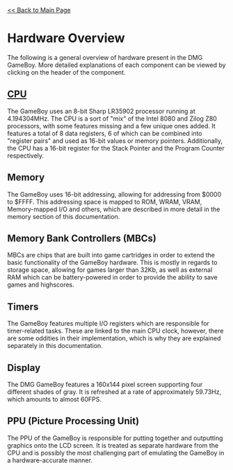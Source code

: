 [<< Back to Main Page](../)

# Hardware Overview

The following is a general overview of hardware present in the DMG GameBoy. More detailed explanations of each component can be viewed by clicking on the header of the component.

## [CPU](../cpu)

The GameBoy uses an 8-bit Sharp LR35902 processor running at 4.194304MHz. The CPU is a sort of "mix" of the Intel 8080 and Zilog Z80 processors, with some features missing and a few unique ones added. It features a total of 8 data registers, 6 of which can be combined into "register pairs" and used as 16-bit values or memory pointers. Additionally, the CPU has a 16-bit register for the Stack Pointer and the Program Counter respectively.

## Memory

The GameBoy uses 16-bit addressing, allowing for addressing from $0000 to $FFFF. This addressing space is mapped to ROM, WRAM, VRAM, Memory-mapped I/O and others, which are described in more detail in the memory section of this documentation.

## Memory Bank Controllers (MBCs)

MBCs are chips that are built into game cartridges in order to extend the basic functionality of the GameBoy hardware. This is mostly in regards to storage space, allowing for games larger than 32Kb, as well as external RAM which can be battery-powered in order to provide the ability to save games and highscores.

## Timers

The GameBoy features multiple I/O registers which are responsible for timer-related tasks. These are linked to the main CPU clock, however, there are some oddities in their implementation, which is why they are explained separately in this documentation.

## Display

The DMG GameBoy features a 160x144 pixel screen supporting four different shades of gray. It is refreshed at a rate of approximately 59.73Hz, which amounts to almost 60FPS.

## PPU (Picture Processing Unit)

The PPU of the GameBoy is responsible for putting together and outputting graphics onto the LCD screen. It is treated as separate hardware from the CPU and is possibly the most challenging part of emulating the GameBoy in a hardware-accurate manner.